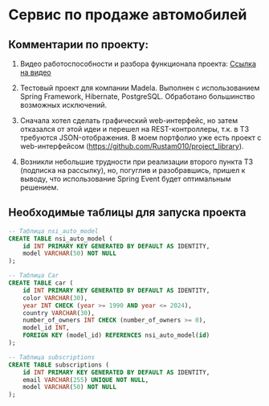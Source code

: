 # Сервис по продаже автомобилей

## Комментарии по проекту:

1) Видео работоспособности и разбора функционала проекта: [Ссылка на видео](https://disk.yandex.ru/d/YgmOMj0e6TfClA)

2) Тестовый проект для компании Madela. Выполнен с использованием Spring Framework, Hibernate, PostgreSQL. Обработано большинство возможных исключений.

3) Сначала хотел сделать графический web-интерфейс, но затем отказался от этой идеи и перешел на REST-контроллеры, т.к. в ТЗ требуются JSON-отображения. В моем портфолио уже есть проект с web-интерфейсом (https://github.com/Rustam010/project_library).

4) Возникли небольшие трудности при реализации второго пункта ТЗ (подписка на рассылку), но, погуглив и разобравшись, пришел к выводу, что использование Spring Event будет оптимальным решением.



## Необходимые таблицы для запуска проекта

```sql
-- Таблица nsi_auto_model
CREATE TABLE nsi_auto_model (
    id INT PRIMARY KEY GENERATED BY DEFAULT AS IDENTITY,
    model VARCHAR(50) NOT NULL
);

-- Таблица Car
CREATE TABLE car (
    id INT PRIMARY KEY GENERATED BY DEFAULT AS IDENTITY,
    color VARCHAR(30),
    year INT CHECK (year >= 1990 AND year <= 2024),
    country VARCHAR(30),
    number_of_owners INT CHECK (number_of_owners >= 0),
    model_id INT,
    FOREIGN KEY (model_id) REFERENCES nsi_auto_model(id)
);

-- Таблица subscriptions
CREATE TABLE subscriptions (
    id INT PRIMARY KEY GENERATED BY DEFAULT AS IDENTITY,
    email VARCHAR(255) UNIQUE NOT NULL,
    model VARCHAR(50) NOT NULL
);
